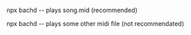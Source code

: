
npx bachd -- plays song.mid (recommended)

npx bachd <midi-filename> -- plays some other midi file (not recommendated)

